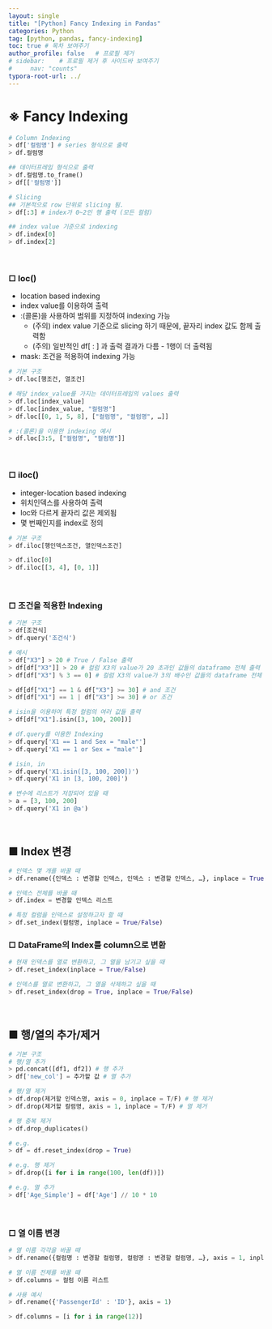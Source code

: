 ```yaml
---
layout: single
title: "[Python] Fancy Indexing in Pandas"
categories: Python
tag: [python, pandas, fancy-indexing]
toc: true # 목차 보여주기
author_profile: false   # 프로필 제거
# sidebar:    # 프로필 제거 후 사이드바 보여주기
#     nav: "counts"
typora-root-url: ../
---
```


# ※ Fancy Indexing

```py
# Column Indexing
> df['컬럼명'] # series 형식으로 출력
> df.컬럼명

## 데이터프레임 형식으로 출력
> df.컬럼명.to_frame()
> df[['컬럼명']]

# Slicing
## 기본적으로 row 단위로 slicing 됨.
> df[:3] # index가 0~2인 행 출력 (모든 컬럼)

## index value 기준으로 indexing
> df.index[0]
> df.index[2]
```

<br>

### □ loc()
- location based indexing
- index value를 이용하여 출력
- :(콜론)을 사용하여 범위를 지정하여 indexing 가능
  - (주의) index value 기준으로 slicing 하기 때문에, 끝자리 index 값도 함께 출력함
  - (주의) 일반적인 df[ : ] 과 출력 결과가 다름 - 1행이 더 출력됨
- mask: 조건을 적용하여 indexing 가능

```py
# 기본 구조
> df.loc[행조건, 열조건]
```

```py
# 해당 index_value를 가지는 데이터프레임의 values 출력
> df.loc[index_value] 
> df.loc[index_value, "컬럼명"] 
> df.loc[[0, 1, 5, 8], ["컬럼명", "컬럼명", …]]

# :(콜론)을 이용한 indexing 예시
> df.loc[3:5, ["컬럼명", "컬럼명"]]
```

<br>

### □ iloc()
- integer-location based indexing
- 위치인덱스를 사용하여 출력
- loc와 다르게 끝자리 값은 제외됨
- 몇 번째인지를 index로 정의

```py
# 기본 구조
> df.iloc[행인덱스조건, 열인덱스조건]
```

```py
> df.iloc[0]
> df.iloc[[3, 4], [0, 1]]
```

<br>

### □ 조건을 적용한 Indexing

```py
# 기본 구조
> df[조건식]
> df.query('조건식')
```

```py
# 예시
> df["X3"] > 20 # True / False 출력
> df[df["X3"]] > 20 # 컬럼 X3의 value가 20 초과인 값들의 dataframe 전체 출력
> df[df["X3"] % 3 == 0] # 컬럼 X3의 value가 3의 배수인 값들의 dataframe 전체 출력

> df[df["X1"] == 1 & df["X3"] >= 30] # and 조건
> df[df["X1"] == 1 | df["X3"] >= 30] # or 조건

# isin을 이용하여 특정 컬럼의 여러 값들 출력
> df[df["X1"].isin([3, 100, 200])]
```

```py
# df.query를 이용한 Indexing
> df.query['X1 == 1 and Sex = "male"']
> df.query['X1 == 1 or Sex = "male"']

# isin, in
> df.query('X1.isin([3, 100, 200])')
> df.query('X1 in [3, 100, 200]')

# 변수에 리스트가 저장되어 있을 때
> a = [3, 100, 200]
> df.query('X1 in @a')
```

<br>

## ■ Index 변경

```py
# 인덱스 몇 개를 바꿀 때
> df.rename({인덱스 : 변경할 인덱스, 인덱스 : 변경할 인덱스, …}, inplace = True/False)

# 인덱스 전체를 바꿀 때
> df.index = 변경할 인덱스 리스트

# 특정 컬럼을 인덱스로 설정하고자 할 때
> df.set_index(컬럼명, inplace = True/False)
```

### □ DataFrame의 Index를 column으로 변환

```py
# 현재 인덱스를 열로 변환하고, 그 열을 남기고 싶을 때
> df.reset_index(inplace = True/False)

# 인덱스를 열로 변환하고, 그 열을 삭제하고 싶을 때
> df.reset_index(drop = True, inplace = True/False)
```

<br>

## ■ 행/열의 추가/제거

```py
# 기본 구조
# 행/열 추가
> pd.concat([df1, df2]) # 행 추가
> df['new_col'] = 추가할 값 # 열 추가

# 행/열 제거
> df.drop(제거할 인덱스명, axis = 0, inplace = T/F) # 행 제거
> df.drop(제거할 컬럼명, axis = 1, inplace = T/F) # 열 제거

# 행 중복 제거
> df.drop_duplicates()
```

```py
# e.g.
> df = df.reset_index(drop = True)

# e.g. 행 제거
> df.drop([i for i in range(100, len(df))])

# e.g. 열 추가
> df['Age_Simple'] = df['Age'] // 10 * 10
```

<br>

### □ 열 이름 변경

```py
# 열 이름 각각을 바꿀 때
> df.rename({컬럼명 : 변경할 컬럼명, 컬럼명 : 변경할 컬럼명, …}, axis = 1, inplace = T/F)

# 열 이름 전체를 바꿀 때
> df.columns = 컬럼 이름 리스트
```

```py
# 사용 예시
> df.rename({'PassengerId' : 'ID'}, axis = 1)

> df.columns = [i for i in range(12)]
```